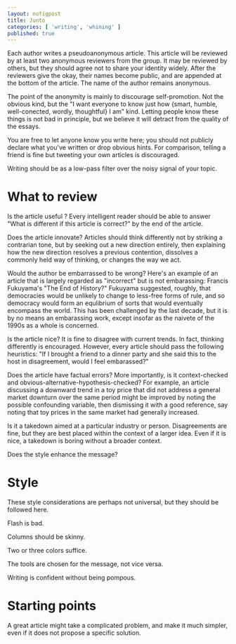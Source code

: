 ```yaml
---
layout: nofigpost 
title: Junto
categories: [ 'writing', 'whining' ]
published: true
---
```



Each author writes a pseudoanonymous article. This article will be reviewed by
at least two anonymous reviewers from the group. It may be reviewed by others,
but they should agree not to share your identity widely. After the reviewers
give the okay, their names become public, and are appended at the bottom of
the article. The name of the author remains anonymous. 

The point of the anonymity is mainly to discourage self-promotion. Not the
obvious kind, but the "I want everyone to know just how {smart, humble,
well-conected, wordly, thoughtful} I am" kind. Letting people know these
things is not bad in principle, but we believe it will detract from the
quality of the essays. 

You are free to let anyone know you write here; you should not publicly
declare what you've written or drop obvious hints. For comparison, telling
a friend is fine but tweeting your own articles is discouraged.  

Writing should be as a low-pass filter over the noisy signal of your topic. 

# What to review

Is the article useful ? Every intelligent reader should be able to answer
"What is different if this article is correct?" by the end of the article. 

Does the article innovate? Articles should think differently not by striking a
contrarian tone, but by seeking out a new direction entirely, then explaining
how the new direction resolves a previous contention, dissolves a commonly
held way of thinking, or changes the way we act. 

Would the author  be embarrassed to be wrong? Here's an example of an article
that is largely regarded as "incorrect" but is not embarassing: Francis
Fukuyama's "The End of History?" Fukuyama suggested, roughly, that democracies
would be unlikely to change to less-free forms of rule, and so democracy would
form an equlibrium of sorts that would eventually encompass the world. This
has been challenged by the last decade, but it is by no means an embarassing
work, except insofar as the naivete of the 1990s as a whole is concerned.  

Is the article nice? It is fine to disagree with current trends. In
fact, thinking differently is encouraged. However, every article should pass
the following heuristics: "If I brought a friend to a dinner party and she said
this to the host in disagreement, would I feel embarassed?" 

Does the article have factual errors? More importantly, is it context-checked
and obvious-alternative-hypothesis-checked? For example, an article discussing
a downward trend in a toy price that did not address a general market downturn
over the same period might be improved by noting the possible confounding
variable, then dismissing it with a good reference, say noting that toy prices
in the same market had generally increased. 

Is it a takedown aimed at a particular industry or person. Disagreements are
fine, but they are best placed within the context of a larger idea. Even if it
is nice, a takedown is boring without a broader context. 

Does the style enhance the message?

# Style

These style considerations are perhaps not universal, but they should be
followed here. 

Flash is bad.

Columns should be skinny. 

Two or three colors suffice. 

The tools are chosen for the message, not vice versa. 

Writing is confident without being pompous. 





# Starting points

A great article might take a complicated problem, and make it much simpler,
even if it does not propose a specific solution. 






